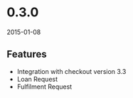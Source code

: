 # 0.3.0
2015-01-08

## Features
- Integration with checkout version 3.3
 - Loan Request
 - Fulfilment Request
